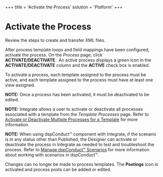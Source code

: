 +++
title = 'Activate the Process'
solution = 'Platform'
+++

# Activate the Process

<span id="Create and Transfer XML files Steps" class="popUpLink">Review
the steps to create and transfer XML files. </span>

After process template loops and field mappings have been configured,
activate the process. On the *Process* page, click
**ACTIVATE/DEACTIVATE**.  An active process displays a green icon in the
**ACTIVATE/DEACTIVATE** column and the **ACTIVE** check box is enabled.

To activate a process, each template assigned to the process must be
active, and each template assigned to the process must have at least one
view assigned.

**NOTE:** Once a process has been activated, it must be deactivated to
be edited.

**NOTE:** Integrate allows a user to activate or deactivate all
processes associated with a template from the *Template Processes* page.
Refer to [Activate or Deactivate Multiple Processes for a
Template](ActivateDeactivateMultProc) for more information.

<span style="font-weight: bold;">NOTE:</span> When using dspConduct™
component with Integrate, if the scenario is in any status other than
Published, the Designer can activate or deactivate the process in
Integrate as needed to test and troubleshoot the process. Refer to
[Manage dspConduct™
Scenarios](../../../Master_Data_Mgmt/dspConduct/Use_Cases/Manage_Scenarios)
for more information about working with scenarios in dspConduct™.

Changes can no longer be made to process templates. The **Postings**
icon is activated and process posts can be added or edited.
